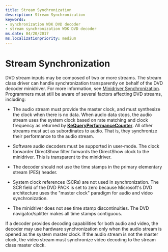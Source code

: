 ```yaml
---
title: Stream Synchronization
description: Stream Synchronization
keywords:
- synchronization WDK DVD decoder
- stream synchronization WDK DVD decoder
ms.date: 04/20/2017
ms.localizationpriority: medium
---
```


# Stream Synchronization





DVD stream inputs may be composed of two or more streams. The stream class driver can handle synchronization transparently on behalf of the DVD decoder minidriver. For more information, see [Minidriver Synchronization](minidriver-synchronization.md). Programmers must still be aware of several factors affecting DVD streams, including:

-   The audio stream must provide the master clock, and must synthesize the clock when there is no data. When audio data stops, the audio stream uses the system clock based on rate matching and clock frequency as returned by [**KeQueryPerformanceCounter**](/windows-hardware/drivers/ddi/ntifs/nf-ntifs-kequeryperformancecounter). All other streams must act as subordinates to audio. That is, they synchronize their performance to the audio stream.

-   Software audio decoders must be supported in user-mode. The clock forwarder DirectShow filter forwards the DirectShow clock to the minidriver. This is transparent to the minidriver.

-   The decoder should not use the time stamps in the primary elementary stream (PES) header.

-   System clock references (SCRs) are not used in synchronization. The SCR field of the DVD PACK is set to zero because Microsoft's DVD architecture uses the "master clock" paradigm for audio and video synchronization.

-   The minidriver does not see time stamp discontinuities. The DVD navigator/splitter makes all time stamps contiguous.

If a decoder provides decoding capabilities for both audio and video, the decoder may use hardware synchronization only when the audio stream is opened as the system master clock. If the audio stream is not the master clock, the video stream must synchronize video decoding to the stream class master clock.

 

